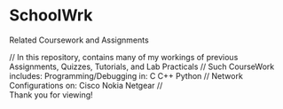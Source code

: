 # SchoolWrk
Related Coursework and Assignments 

//
In this repository, contains many of my workings of previous Assignments, Quizzes, Tutorials, and Lab Practicals
//
Such CourseWork includes:
Programming/Debugging in: 
                         C
                         C++
                         Python
//
Network Configurations on:
                          Cisco
                          Nokia
                          Netgear
//         
Thank you for viewing!

